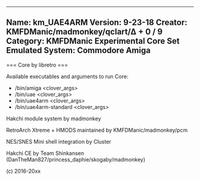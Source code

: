 -----------------------
Name: km_UAE4ARM
Version: 9-23-18
Creator: KMFDManic/madmonkey/qclart/∆ + 0 / 9
Category: KMFDManic Experimental Core Set
Emulated System: Commodore Amiga
-----------------------
=== Core by libretro ===

Available executables and arguments to run Core:
- /bin/amiga <rom> <clover_args>
- /bin/uae <rom> <clover_args>
- /bin/uae4arm <rom> <clover_args>
- /bin/uae4arm-standard <rom> <clover_args>

Hakchi module system by madmonkey

RetroArch Xtreme + HMODS maintained by KMFDManic/madmonkey/pcm

NES/SNES Mini shell integration by Cluster

Hakchi CE by Team Shinkansen (DanTheMan827/princess_daphie/skogaby/madmonkey)

(c) 2016-20xx
